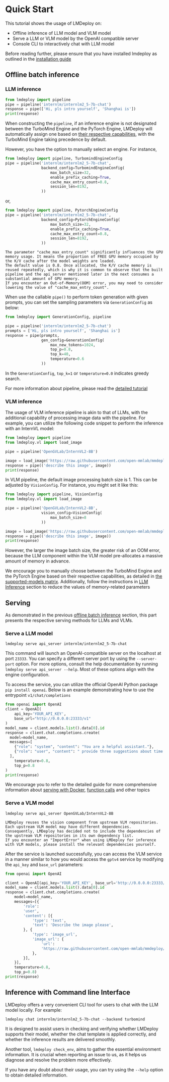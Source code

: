 # Quick Start

This tutorial shows the usage of LMDeploy on:

- Offline inference of LLM model and VLM model
- Serve a LLM or VLM model by the OpenAI compatible server
- Console CLI to interactively chat with LLM model

Before reading further, please ensure that you have installed lmdeploy as outlined in the [installation guide](installation.md)

## Offline batch inference

### LLM inference

```python
from lmdeploy import pipeline
pipe = pipeline('internlm/internlm2_5-7b-chat')
response = pipe(['Hi, pls intro yourself', 'Shanghai is'])
print(response)
```

When constructing the `pipeline`, if an inference engine is not designated between the TurboMind Engine and the PyTorch Engine, LMDeploy will automatically assign one based on [their respective capabilities](supported_models/supported_models.md), with the TurboMind Engine taking precedence by default.

However, you have the option to manually select an engine. For instance,

```python
from lmdeploy import pipeline, TurbomindEngineConfig
pipe = pipeline('internlm/internlm2_5-7b-chat',
                backend_config=TurbomindEngineConfig(
                    max_batch_size=32,
                    enable_prefix_caching=True,
                    cache_max_entry_count=0.8,
                    session_len=8192,
                ))
```

or,

```python
from lmdeploy import pipeline, PytorchEngineConfig
pipe = pipeline('internlm/internlm2_5-7b-chat',
                backend_config=PytorchEngineConfig(
                    max_batch_size=32,
                    enable_prefix_caching=True,
                    cache_max_entry_count=0.8,
                    session_len=8192,
                ))
```

```{note}
The parameter "cache_max_entry_count" significantly influences the GPU memory usage. It means the proportion of FREE GPU memory occupied by the K/V cache after the model weights are loaded.
The default value is 0.8. Once allocated, the K/V cache memory is reused repeatedly, which is why it is common to observe that the built pipeline and the api_server mentioned later in the next consumes a substantial amount of GPU memory.
If you encounter an Out-of-Memory(OOM) error, you may need to consider lowering the value of "cache_max_entry_count".
```

When use the callable `pipe()` to perform token generation with given prompts, you can set the sampling parameters via `GenerationConfig` as below:

```python
from lmdeploy import GenerationConfig, pipeline

pipe = pipeline('internlm/internlm2_5-7b-chat')
prompts = ['Hi, pls intro yourself', 'Shanghai is']
response = pipe(prompts,
                gen_config=GenerationConfig(
                    max_new_tokens=1024,
                    top_p=0.8,
                    top_k=40,
                    temperature=0.6
                ))
```

In the `GenerationConfig`, `top_k=1` or `temperature=0.0` indicates greedy search.

For more information about pipeline, please read the [detailed tutorial](llm/pipeline.md)

### VLM inference

The usage of VLM inference pipeline is akin to that of LLMs, with the additional capability of processing image data with the pipeline.
For example, you can utilize the following code snippet to perform the inference with an InternVL model:

```python
from lmdeploy import pipeline
from lmdeploy.vl import load_image

pipe = pipeline('OpenGVLab/InternVL2-8B')

image = load_image('https://raw.githubusercontent.com/open-mmlab/mmdeploy/main/tests/data/tiger.jpeg')
response = pipe(('describe this image', image))
print(response)
```

In VLM pipeline, the default image processing batch size is 1. This can be adjusted by `VisionConfig`. For instance, you might set it like this:

```python
from lmdeploy import pipeline, VisionConfig
from lmdeploy.vl import load_image

pipe = pipeline('OpenGVLab/InternVL2-8B',
                vision_config=VisionConfig(
                    max_batch_size=8
                ))

image = load_image('https://raw.githubusercontent.com/open-mmlab/mmdeploy/main/tests/data/tiger.jpeg')
response = pipe(('describe this image', image))
print(response)
```

However, the larger the image batch size, the greater risk of an OOM error, because the LLM component within the VLM model pre-allocates a massive amount of memory in advance.

We encourage you to manually choose between the TurboMind Engine and the PyTorch Engine based on their respective capabilities, as detailed in [the supported-models matrix](./supported_models/supported_models.md).
Additionally, follow the instructions in [LLM Inference](#llm-inference) section to reduce the values of memory-related parameters

## Serving

As demonstrated in the previous [offline batch inference](#offline-batch-inference) section, this part presents the respective serving methods for LLMs and VLMs.

### Serve a LLM model

```shell
lmdeploy serve api_server internlm/internlm2_5-7b-chat
```

This command will launch an OpenAI-compatible server on the localhost at port `23333`. You can specify a different server port by using the `--server-port` option.
For more options, consult the help documentation by running `lmdeploy serve api_server --help`. Most of these options align with the engine configuration.

To access the service, you can utilize the official OpenAI Python package `pip install openai`. Below is an example demonstrating how to use the entrypoint `v1/chat/completions`

```python
from openai import OpenAI
client = OpenAI(
    api_key='YOUR_API_KEY',
    base_url="http://0.0.0.0:23333/v1"
)
model_name = client.models.list().data[0].id
response = client.chat.completions.create(
  model=model_name,
  messages=[
    {"role": "system", "content": "You are a helpful assistant."},
    {"role": "user", "content": " provide three suggestions about time management"},
  ],
    temperature=0.8,
    top_p=0.8
)
print(response)
```

We encourage you to refer to the detailed guide for more comprehensive information about [serving with Docker](./llm/api_server.md), [function calls](llm/api_server_tools.md) and other topics

### Serve a VLM model

```shell
lmdeploy serve api_server OpenGVLab/InternVL2-8B
```

```{note}
LMDeploy reuses the vision component from upstream VLM repositories. Each upstream VLM model may have different dependencies.
Consequently, LMDeploy has decided not to include the dependencies of the upstream VLM repositories in its own dependency list.
If you encounter an "ImportError" when using LMDeploy for inference with VLM models, please install the relevant dependencies yourself.
```

After the service is launched successfully, you can access the VLM service in a manner similar to how you would access the `gptv4` service by modifying the `api_key` and `base_url` parameters:

```python
from openai import OpenAI

client = OpenAI(api_key='YOUR_API_KEY', base_url='http://0.0.0.0:23333/v1')
model_name = client.models.list().data[0].id
response = client.chat.completions.create(
    model=model_name,
    messages=[{
        'role':
        'user',
        'content': [{
            'type': 'text',
            'text': 'Describe the image please',
        }, {
            'type': 'image_url',
            'image_url': {
                'url':
                'https://raw.githubusercontent.com/open-mmlab/mmdeploy/main/tests/data/tiger.jpeg',
            },
        }],
    }],
    temperature=0.8,
    top_p=0.8)
print(response)
```

## Inference with Command line Interface

LMDeploy offers a very convenient CLI tool for users to chat with the LLM model locally. For example:

```shell
lmdeploy chat internlm/internlm2_5-7b-chat --backend turbomind
```

It is designed to assist users in checking and verifying whether LMDeploy supports their model, whether the chat template is applied correctly, and whether the inference results are delivered smoothly.

Another tool, `lmdeploy check_env`, aims to gather the essential environment information. It is crucial when reporting an issue to us, as it helps us diagnose and resolve the problem more effectively.

If you have any doubt about their usage, you can try using the `--help` option to obtain detailed information.
